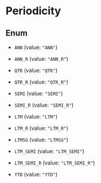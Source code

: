 

# Periodicity

## Enum


* `ANN` (value: `"ANN"`)

* `ANN_R` (value: `"ANN_R"`)

* `QTR` (value: `"QTR"`)

* `QTR_R` (value: `"QTR_R"`)

* `SEMI` (value: `"SEMI"`)

* `SEMI_R` (value: `"SEMI_R"`)

* `LTM` (value: `"LTM"`)

* `LTM_R` (value: `"LTM_R"`)

* `LTMSG` (value: `"LTMSG"`)

* `LTM_SEMI` (value: `"LTM_SEMI"`)

* `LTM_SEMI_R` (value: `"LTM_SEMI_R"`)

* `YTD` (value: `"YTD"`)



